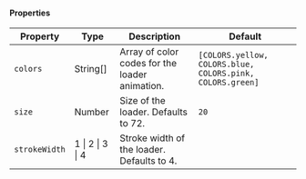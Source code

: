 #### Properties

| Property      | Type             | Description                                    | Default                                                   |
| ------------- | ---------------- | ---------------------------------------------- | --------------------------------------------------------- |
| `colors`      | String[]         | Array of color codes for the loader animation. | `[COLORS.yellow, COLORS.blue, COLORS.pink, COLORS.green]` |
| `size`        | Number           | Size of the loader. Defaults to 72.            | `20`                                                      |
| `strokeWidth` | 1 \| 2 \| 3 \| 4 | Stroke width of the loader. Defaults to 4.     |                                                           |
